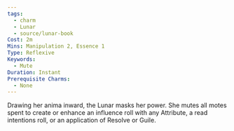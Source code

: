 ```yaml
---
tags:
  - charm
  - Lunar
  - source/lunar-book
Cost: 2m
Mins: Manipulation 2, Essence 1
Type: Reflexive
Keywords:
  - Mute
Duration: Instant
Prerequisite Charms:
  - None
---
```

Drawing her anima inward, the Lunar masks her power. She mutes all motes spent to create or enhance an influence roll with any Attribute, a read intentions roll, or an application of Resolve or Guile.